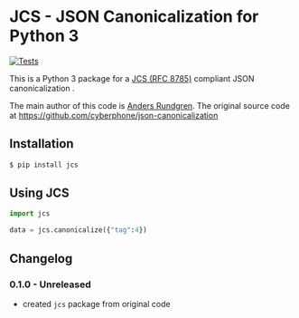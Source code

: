 # JCS - JSON Canonicalization for Python 3

[![Tests](https://github.com/titusz/jcs/actions/workflows/tests.yml/badge.svg)](https://github.com/titusz/jcs/actions/workflows/tests.yml)


This is a Python 3 package for a [JCS (RFC 8785)](https://datatracker.ietf.org/doc/html/rfc8785) compliant JSON canonicalization .

The main author of this code is [Anders Rundgren](https://github.com/cyberphone).
The original source code at <https://github.com/cyberphone/json-canonicalization>

## Installation


```bash
$ pip install jcs
```

## Using JCS

```python
import jcs

data = jcs.canonicalize({"tag":4})
```


## Changelog

### 0.1.0 - Unreleased

- created `jcs` package from original code

